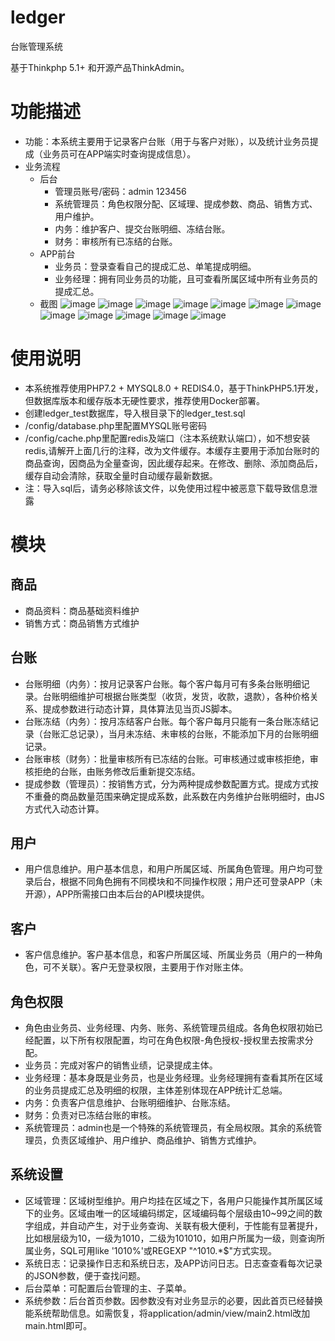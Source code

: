 # ledger
台账管理系统

基于Thinkphp 5.1+ 和开源产品ThinkAdmin。
# 功能描述
- 功能：本系统主要用于记录客户台账（用于与客户对账），以及统计业务员提成（业务员可在APP端实时查询提成信息）。
- 业务流程
    - 后台
        - 管理员账号/密码：admin 123456
        - 系统管理员：角色权限分配、区域理、提成参数、商品、销售方式、用户维护。
        - 内务：维护客户、提交台账明细、冻结台账。
        - 财务：审核所有已冻结的台账。
    - APP前台
        - 业务员：登录查看自己的提成汇总、单笔提成明细。
        - 业务经理：拥有同业务员的功能，且可查看所属区域中所有业务员的提成汇总。
    - 截图
        ![image](https://github.com/echobar/ledger/blob/master/static/theme/img/screenshot/1.png)
        ![image](https://github.com/echobar/ledger/blob/master/static/theme/img/screenshot/2.png)
        ![image](https://github.com/echobar/ledger/blob/master/static/theme/img/screenshot/3.png)
        ![image](https://github.com/echobar/ledger/blob/master/static/theme/img/screenshot/4.png)
        ![image](https://github.com/echobar/ledger/blob/master/static/theme/img/screenshot/5.png)
        ![image](https://github.com/echobar/ledger/blob/master/static/theme/img/screenshot/6.png)
        ![image](https://github.com/echobar/ledger/blob/master/static/theme/img/screenshot/7.png)
        ![image](https://github.com/echobar/ledger/blob/master/static/theme/img/screenshot/8.png)
        ![image](https://github.com/echobar/ledger/blob/master/static/theme/img/screenshot/9.png)
        ![image](https://github.com/echobar/ledger/blob/master/static/theme/img/screenshot/10.png)
        ![image](https://github.com/echobar/ledger/blob/master/static/theme/img/screenshot/11.png)
        ![image](https://github.com/echobar/ledger/blob/master/static/theme/img/screenshot/12.png)
# 使用说明
- 本系统推荐使用PHP7.2 + MYSQL8.0 + REDIS4.0，基于ThinkPHP5.1开发，但数据库版本和缓存版本无硬性要求，推荐使用Docker部署。
- 创建ledger_test数据库，导入根目录下的ledger_test.sql
- /config/database.php里配置MYSQL账号密码
- /config/cache.php里配置redis及端口（注本系统默认端口），如不想安装redis,请解开上面几行的注释，改为文件缓存。本缓存主要用于添加台账时的商品查询，因商品为全量查询，因此缓存起来。在修改、删除、添加商品后，缓存自动会清除，获取全量时自动缓存最新数据。
- 注：导入sql后，请务必移除该文件，以免使用过程中被恶意下载导致信息泄露
# 模块
## 商品
- 商品资料：商品基础资料维护
- 销售方式：商品销售方式维护
## 台账
- 台账明细（内务）：按月记录客户台账。每个客户每月可有多条台账明细记录。台账明细维护可根据台账类型（收货，发货，收款，退款），各种价格关系、提成参数进行动态计算，具体算法见当页JS脚本。
- 台账冻结（内务）：按月冻结客户台账。每个客户每月只能有一条台账冻结记录（台账汇总记录），当月未冻结、未审核的台账，不能添加下月的台账明细记录。
- 台账审核（财务）：批量审核所有已冻结的台账。可审核通过或审核拒绝，审核拒绝的台账，由账务修改后重新提交冻结。
- 提成参数（管理员）：按销售方式，分为两种提成参数配置方式。提成方式按不重叠的商品数量范围来确定提成系数，此系数在内务维护台账明细时，由JS方式代入动态计算。
## 用户
- 用户信息维护。用户基本信息，和用户所属区域、所属角色管理。用户均可登录后台，根据不同角色拥有不同模块和不同操作权限；用户还可登录APP（未开源），APP所需接口由本后台的API模块提供。
## 客户
- 客户信息维护。客户基本信息，和客户所属区域、所属业务员（用户的一种角色，可不关联）。客户无登录权限，主要用于作对账主体。
## 角色权限
- 角色由业务员、业务经理、内务、账务、系统管理员组成。各角色权限初始已经配置，以下所有权限配置，均可在角色权限-角色授权-授权里去按需求分配。
- 业务员：完成对客户的销售业绩，记录提成主体。
- 业务经理：基本身既是业务员，也是业务经理。业务经理拥有查看其所在区域的业务员提成汇总及明细的权限，主体差别体现在APP统计汇总端。
- 内务：负责客户信息维护、台账明细维护、台账冻结。
- 财务：负责对已冻结台账的审核。
- 系统管理员：admin也是一个特殊的系统管理员，有全局权限。其余的系统管理员，负责区域维护、用户维护、商品维护、销售方式维护。
## 系统设置
- 区域管理：区域树型维护。用户均挂在区域之下，各用户只能操作其所属区域下的业务。区域由唯一的区域编码绑定，区域编码每个层级由10~99之间的数字组成，并自动产生，对于业务查询、关联有极大便利，于性能有显著提升，比如根层级为10，一级为1010，二级为101010，如用户所属为一级，则查询所属业务，SQL可用like '1010%'或REGEXP "^1010.*$"方式实现。
- 系统日志：记录操作日志和系统日志，及APP访问日志。日志查查看每次记录的JSON参数，便于查找问题。
- 后台菜单：可配置后台管理的主、子菜单。
- 系统参数：后台首页参数。因参数没有对业务显示的必要，因此首页已经替换能系统帮助信息。如需恢复，将application/admin/view/main2.html改加main.html即可。
